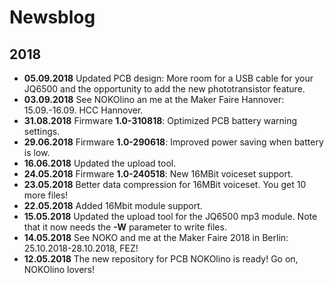# Newsblog

## 2018  
* **05.09.2018** Updated PCB design: More room for a USB cable for your JQ6500 and the opportunity to add the new phototransistor feature.  
* **03.09.2018** See NOKOlino an me at the Maker Faire Hannover: 15.09.-16.09. HCC Hannover.  
* **31.08.2018** Firmware **1.0-310818**: Optimized PCB battery warning settings.  
* **29.06.2018** Firmware **1.0-290618**: Improved power saving when battery is low.  
* **16.06.2018** Updated the upload tool.  
* **24.05.2018** Firmware **1.0-240518**: New 16MBit voiceset support.  
* **23.05.2018** Better data compression for 16MBit voiceset. You get 10 more files!  
* **22.05.2018** Added 16Mbit module support.  
* **15.05.2018** Updated the upload tool for the JQ6500 mp3 module. Note that it now needs the **-W** parameter to write files.  
* **14.05.2018** See NOKO and me at the Maker Faire 2018 in Berlin: 25.10.2018-28.10.2018, FEZ!  
* **12.05.2018** The new repository for PCB NOKOlino is ready! Go on, NOKOlino lovers!  
